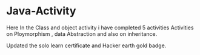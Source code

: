 # Java-Activity

Here In the Class and object activity i have completed 5 activities 
Activities on Ploymorphism , data Abstraction and also on inheritance.

Updated the solo learn certificate and Hacker earth gold badge.
